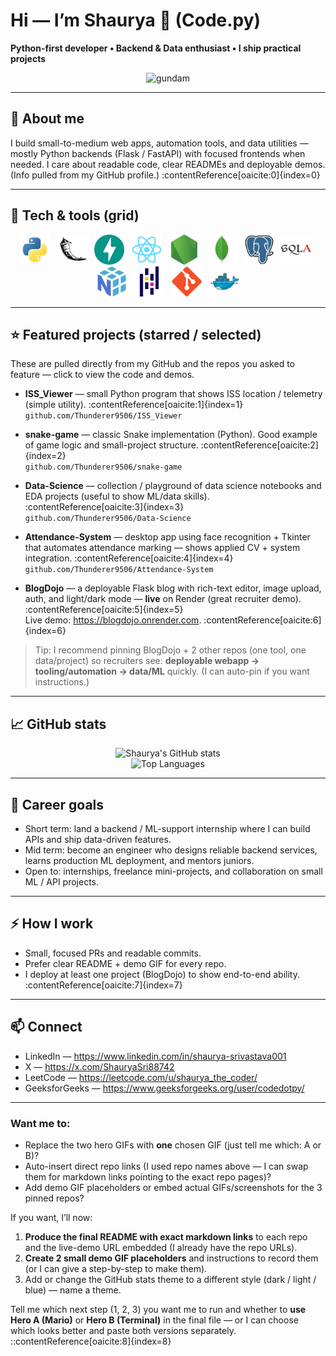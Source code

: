 # Hi — I’m Shaurya 👋 (Code.py)  
**Python-first developer • Backend & Data enthusiast • I ship practical projects**

<!-- HERO — 2 options: use either A (Mario) or B (Terminal) — keep both for preview, pick one later -->
<p align="center">
  <!-- Option A: Retro / Mario GIF (fun) -->
  <img src="https://64.media.tumblr.com/1acf3dc0425baf913f8742e03a48abda/226d5ec21f124fdc-21/s1280x1920/76ce770cca7dbb774adf9bfeabf68281419b0af4.gifv" alt="gundam" />
</p>

---

## 🔭 About me
I build small-to-medium web apps, automation tools, and data utilities — mostly Python backends (Flask / FastAPI) with focused frontends when needed. I care about readable code, clear READMEs and deployable demos.  
(Info pulled from my GitHub profile.) :contentReference[oaicite:0]{index=0}

---

## 🧰 Tech & tools (grid)
<p align="center">
  <img alt="Python" src="https://raw.githubusercontent.com/devicons/devicon/master/icons/python/python-original.svg" width="48" />&nbsp;&nbsp;
  <img alt="Flask" src="https://raw.githubusercontent.com/devicons/devicon/master/icons/flask/flask-original.svg" width="48" />&nbsp;&nbsp;
  <img alt="FastAPI" src="https://raw.githubusercontent.com/devicons/devicon/master/icons/fastapi/fastapi-original.svg" width="48" />&nbsp;&nbsp;
  <img alt="React" src="https://raw.githubusercontent.com/devicons/devicon/master/icons/react/react-original.svg" width="48" />&nbsp;&nbsp;
  <img alt="Node.js" src="https://raw.githubusercontent.com/devicons/devicon/master/icons/nodejs/nodejs-original.svg" width="48" />&nbsp;&nbsp;
  <img alt="MongoDB" src="https://raw.githubusercontent.com/devicons/devicon/master/icons/mongodb/mongodb-original.svg" width="48" />&nbsp;&nbsp;
  <img alt="PostgreSQL" src="https://raw.githubusercontent.com/devicons/devicon/master/icons/postgresql/postgresql-original.svg" width="48" />&nbsp;&nbsp;
  <img alt="SQLAlchemy" src="https://raw.githubusercontent.com/devicons/devicon/master/icons/sqlalchemy/sqlalchemy-original.svg" width="48" />&nbsp;&nbsp;
  <img alt="NumPy" src="https://raw.githubusercontent.com/devicons/devicon/master/icons/numpy/numpy-original.svg" width="48" />&nbsp;&nbsp;
  <img alt="pandas" src="https://raw.githubusercontent.com/devicons/devicon/master/icons/pandas/pandas-original.svg" width="48" />&nbsp;&nbsp;
  <img alt="Git" src="https://raw.githubusercontent.com/devicons/devicon/master/icons/git/git-original.svg" width="48" />&nbsp;&nbsp;
  <img alt="Docker" src="https://raw.githubusercontent.com/devicons/devicon/master/icons/docker/docker-original.svg" width="48" />
</p>

---

## ⭐ Featured projects (starred / selected)
These are pulled directly from my GitHub and the repos you asked to feature — click to view the code and demos.

- **ISS_Viewer** — small Python program that shows ISS location / telemetry (simple utility). :contentReference[oaicite:1]{index=1}  
  `github.com/Thunderer9506/ISS_Viewer`

- **snake-game** — classic Snake implementation (Python). Good example of game logic and small-project structure. :contentReference[oaicite:2]{index=2}  
  `github.com/Thunderer9506/snake-game`

- **Data-Science** — collection / playground of data science notebooks and EDA projects (useful to show ML/data skills). :contentReference[oaicite:3]{index=3}  
  `github.com/Thunderer9506/Data-Science`

- **Attendance-System** — desktop app using face recognition + Tkinter that automates attendance marking — shows applied CV + system integration. :contentReference[oaicite:4]{index=4}  
  `github.com/Thunderer9506/Attendance-System`

- **BlogDojo** — a deployable Flask blog with rich-text editor, image upload, auth, and light/dark mode — **live** on Render (great recruiter demo). :contentReference[oaicite:5]{index=5}  
  Live demo: https://blogdojo.onrender.com. :contentReference[oaicite:6]{index=6}

> Tip: I recommend pinning BlogDojo + 2 other repos (one tool, one data/project) so recruiters see: **deployable webapp → tooling/automation → data/ML** quickly. (I can auto-pin if you want instructions.)

---

## 📈 GitHub stats
<p align="center">
  <!-- GitHub readme stats card -->
  <img alt="Shaurya's GitHub stats" src="https://github-readme-stats.vercel.app/api?username=Thunderer9506&show_icons=true&theme=vision-friendly-dark" />
  <!-- Top languages -->
  <br/>
  <img alt="Top Languages" src="https://github-readme-stats.vercel.app/api/top-langs/?username=Thunderer9506&layout=compact&theme=vision-friendly-dark" />
</p>

---

## 🎯 Career goals
- Short term: land a backend / ML-support internship where I can build APIs and ship data-driven features.  
- Mid term: become an engineer who designs reliable backend services, learns production ML deployment, and mentors juniors.  
- Open to: internships, freelance mini-projects, and collaboration on small ML / API projects.

---

## ⚡ How I work
- Small, focused PRs and readable commits.  
- Prefer clear README + demo GIF for every repo.  
- I deploy at least one project (BlogDojo) to show end-to-end ability. :contentReference[oaicite:7]{index=7}

---

## 📫 Connect
- LinkedIn — https://www.linkedin.com/in/shaurya-srivastava001  
- X — https://x.com/ShauryaSri88742  
- LeetCode — https://leetcode.com/u/shaurya_the_coder/  
- GeeksforGeeks — https://www.geeksforgeeks.org/user/codedotpy/

---

### Want me to:
- Replace the two hero GIFs with **one** chosen GIF (just tell me which: A or B)?  
- Auto-insert direct repo links (I used repo names above — I can swap them for markdown links pointing to the exact repo pages)?  
- Add demo GIF placeholders or embed actual GIFs/screenshots for the 3 pinned repos?  

If you want, I’ll now:
1. **Produce the final README with exact markdown links** to each repo and the live-demo URL embedded (I already have the repo URLs).  
2. **Create 2 small demo GIF placeholders** and instructions to record them (or I can give a step-by-step to make them).  
3. Add or change the GitHub stats theme to a different style (dark / light / blue) — name a theme.

Tell me which next step (1, 2, 3) you want me to run and whether to **use Hero A (Mario)** or **Hero B (Terminal)** in the final file — or I can choose which looks better and paste both versions separately.
::contentReference[oaicite:8]{index=8}
